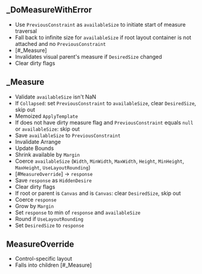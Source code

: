 ## _DoMeasureWithError

* Use `PreviousConstraint` as `availableSize` to initiate start of measure traversal
* Fall back to infinite size for `availableSize` if root layout container is not attached and no `PreviousConstraint`
* [#_Measure]
* Invalidates visual parent's measure if `DesiredSize` changed
* Clear dirty flags

## _Measure

* Validate `availableSize` isn't NaN
* If `Collapsed`: set `PreviousConstraint` to `availableSize`, clear `DesiredSize`, skip out
* Memoized `ApplyTemplate`
* If does not have dirty measure flag and `PreviousConstraint` equals `null` or `availableSize`: skip out 
* Save `availableSize` to `PreviousConstraint`
* Invalidate Arrange
* Update Bounds
* Shrink available by `Margin`
* Coerce `availableSize` (`Width`, `MinWidth`, `MaxWidth`, `Height`, `MinHeight`, `MaxHeight`, `UseLayoutRounding`)
* [#`MeasureOverride`] -> `response`
* Save `response` as `HiddenDesire`
* Clear dirty flags
* If root or parent is `Canvas` and is `Canvas`: clear `DesiredSize`, skip out
* Coerce `response`
* Grow by `Margin`
* Set `response` to min of `response` and `availableSize`
* Round if `UseLayoutRounding`
* Set `DesiredSize` to `response`

## MeasureOverride

* Control-specific layout
* Falls into children [#_Measure]